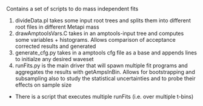 Contains a set of scripts to do mass independent fits
1. divideData.pl takes some input root trees and splits them into different root files in different Metapi mass
2. drawAmptoolsVars.C takes in an amptools-input tree and computes some variables + histograms. Allows comparison of acceptance corrected results and generated
3. generate_cfg.py takes in a amptools cfg file as a base and appends lines to initialze any desired waveset
4. runFits.py is the main driver that will spawn multiple fit programs and aggregates the results with getAmpsInBin. Allows for bootstrapping and subsampling also to study the statistical uncertainties and to probe their effects on sample size
- There is a script that executes multiple runFits (i.e. over multiple t-bins)
